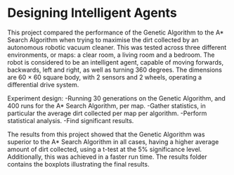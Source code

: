 # Designing Intelligent Agents

This project compared the performance of the Genetic Algorithm to the A* Search Algorithm when trying to maximise the dirt collected by an autonomous robotic vacuum cleaner. This was tested across three different environments, or maps: a clear room, a living room and a bedroom. The robot is considered to be an intelligent agent, capable of moving forwards, backwards, left and right, as well as turning 360 degrees. The dimensions are 60 × 60 square body, with 2 sensors and 2 wheels, operating a differential drive system.

Experiment design:
  -Running 30 generations on the Genetic Algorithm, and 400 runs for the A* Search Algorithm, per map.
  -Gather statistics, in particular the average dirt collected per map per algorithm. 
  -Perform statistical analysis.
  -Find significant results.

The results from this project showed that the Genetic Algorithm was superior to the A* Search Algorithm in all cases, having a higher average amount of dirt collected, using a t-test at the 5% significance level. Additionally, this was achieved in a faster run time. The results folder contains the boxplots illustrating the final results. 

